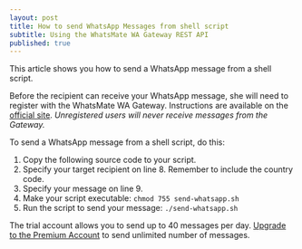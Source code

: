 ```yaml
---
layout: post
title: How to send WhatsApp Messages from shell script
subtitle: Using the WhatsMate WA Gateway REST API
published: true
---
```


This article shows you how to send a WhatsApp message from a shell script.

Before the recipient can receive your WhatsApp message, she will need to register with the WhatsMate WA Gateway. Instructions are available on the [official site](http://www.whatsmate.net/whatsapp-gateway.html). *Unregistered users will never receive messages from the Gateway.*


To send a WhatsApp message from a shell script, do this:

1. Copy the following source code to your script.  <script src="https://gist.github.com/whatsmate/10c75499502a2ededc23.js"></script>
2. Specify your target recipient on line 8. Remember to include the country code.
3. Specify your message on line 9.
4. Make your script executable: `chmod 755 send-whatsapp.sh`
5. Run the script to send your message: `./send-whatsapp.sh`


The trial account allows you to send up to 40 messages per day. [Upgrade to the Premium Account](http://www.whatsmate.net/premium-account.html) to send unlimited number of messages.



